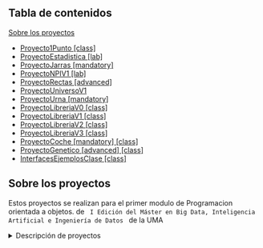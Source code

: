 <!--<details>-->
  <h2>Tabla de contenidos</h2>
    <a href="#sobre-los-proyectos">Sobre los proyectos</a>
    <ul>
      <li><a href="#proyecto1punto">Proyecto1Punto [class]</a></li>
      <li><a href="#proyectoestadistica">ProyectoEstadistica [lab]</a></li>
      <li><a href="#proyectojarras">ProyectoJarras [mandatory]</a></li>
      <li><a href="#proyectonpiv1">ProyectoNPIV1 [lab]</a></li>
      <li><a href="#proyectorectas">ProyectoRectas [advanced]</a></li>
      <li><a href="#proyectouniversov1">ProyectoUniversoV1</a></li>
      <li><a href="#proyectourna">ProyectoUrna [mandatory]</a></li>
      <li><a href="#proyectoLibreriaV0">ProyectoLibreriaV0 [class] </a></li>
      <li><a href="#proyectoLibreriaV1">ProyectoLibreriaV1 [class]</a></li>
      <li><a href="#proyectoLibreriaV2">ProyectoLibreriaV2 [class] </a></li>
      <li><a href="#proyectoLibreriaV3">ProyectoLibreriaV3 [class] </a></li>
      <li><a href="#proyectoCoche">ProyectoCoche [mandatory] [class] </a></li>
      <li><a href="#proyectoGenetico">ProyectoGenetico [advanced] [class] </a> </li>
      <li> <a href="#interfaces-ejemplos">InterfacesEjemplosClase [class]</a> </li>
    </ul>
<!--</details>-->

<h2 id="sobre-los-proyectos">Sobre los proyectos</h2>
<p>Estos proyectos se realizan para el primer modulo de Programacion orientada a objetos. de <code> I Edición del Máster en Big Data, Inteligencia Artificial e Ingeniería de Datos </code> de la UMA </p>
<!--[![Uma master][imagen_master]](https://www.bigdata.uma.es)-->

<details>
<summary>Descripción de proyectos</summary>

<h3 id="proyecto1punto">Proyecto1Punto</h3>
<p>Algunos ejemplos que hicimos en clase. Posee una clase Punto básica y su implementación</p>

<h3 id="proyectoestadistica">ProyectoEstadistica</h3>
<p>Ejercicio de labaratorio en el que se usa clase para ayudar a calcular varianza y media.</p>

<h3 id="proyectojarras">ProyectoJarras</h3>
<p>Clásico problema de programación orientada a objetos. En el que hay una jarra que tiene una cantidad y contenido y métodos como llenarse, vaciarse o llenar otra jarra </p>
<p>Ademas está la clase Mesa que en el que usando un Enum de posición para poseer varias jarras.</p>

<h3 id="proyectonpiv1">ProyectoNPIV1</h3>
<p>Consiste en una calculadora que permite sumar, restar, multiplicar y dividir utilizando la notación polaca inversa. </p>

<h3 id="proyectorectas">ProyectoRectas</h3>
<p>En progreso...</p>

<h3 id="proyectouniversov1">ProyectoUniversoV1</h3>
<p>En progreso...</p>

<h3 id="proyectourna">ProyectoUrna</h3>
<p>Típico problema en el que se tiene una urna y se pueden añadir bolas y obtener de forma aleatoria una de las bolas</p>

<h3 id="proyectoLibreriaV0">ProtectoLibreriaV0</h3>
<p>Proyecto en el que existen dos clases, una librería que contiene libros. Cada libro posee autor, titulo y precio. La gestión de los libros en la librería se realiza con un <code>array</code></p>

<h3 id="proyectoLibreriaV1">ProyectoLibreriaV1</h3>
<p>Proyecto en el que existen dos clases, una librería que contiene libros. Cada libro posee autor, titulo y precio. La gestión de los libros en la librería se realiza con una <code>list</code></p>

<h3 id="proyectoLibreriaV2">ProyectoLibreriaV2</h3>
<p> El comportamiento se expande para que puedan existir libros en ofertas para que puedan tener descuentos. Se práctica la herencia. </p>

<h3 id="proyectoLibreriaV3">ProyectoLibreriaV3</h3>
<p> En progreso... </p>

<h3 id ="proyectoCoche">ProyectoCoche </h3>
<p> Proyecto para practicar herencia en el que hay dos clases Coche y CocheImportado. Un CocheImportado redefine el método de calcular su precio total al que se le añade una homologación</p>
     
<h3 id="#interfaces-ejemplos">InterfacesEjemplosClase </h3>
<p>Ejemplo de proyectos dado en clase que explica interfaces con una clase de persona y amigos. Se dan varias formas de resolverlo para mostrar la utilidad de las interfaces </p>

<h3 id="proyectoGenetico">ProyectoGenetico </h3>
<p>En progreso... </p>
</details>





[imagen_master]:https://www.bigdata.uma.es/wp-content/uploads/2022/05/Logo-2022-ok-web-290.png


